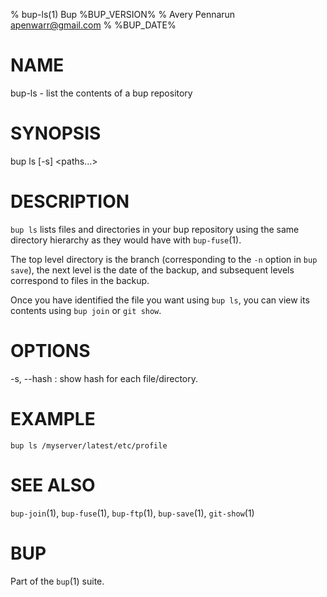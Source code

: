 % bup-ls(1) Bup %BUP_VERSION%
% Avery Pennarun <apenwarr@gmail.com>
% %BUP_DATE%

# NAME

bup-ls - list the contents of a bup repository

# SYNOPSIS

bup ls [-s] <paths...>

# DESCRIPTION

`bup ls` lists files and directories in your bup repository
using the same directory hierarchy as they would have with
`bup-fuse`(1).

The top level directory is the branch (corresponding to
the `-n` option in `bup save`), the next level is the date
of the backup, and subsequent levels correspond to files in
the backup.

Once you have identified the file you want using `bup ls`,
you can view its contents using `bup join` or `git show`.

# OPTIONS

-s, --hash
:   show hash for each file/directory.


# EXAMPLE

    bup ls /myserver/latest/etc/profile

# SEE ALSO

`bup-join`(1), `bup-fuse`(1), `bup-ftp`(1), `bup-save`(1), `git-show`(1)

# BUP

Part of the `bup`(1) suite.
